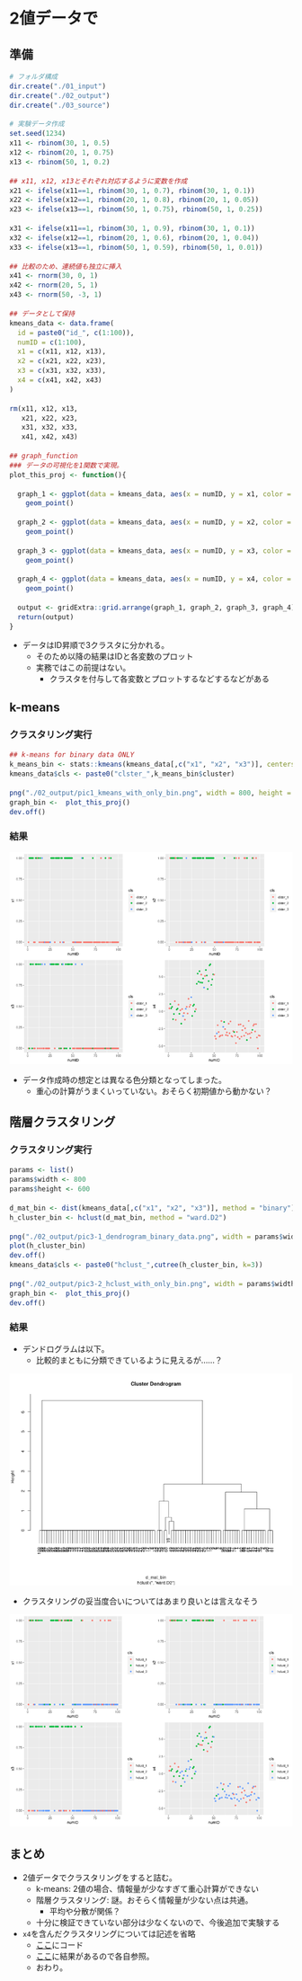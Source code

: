 # 2値データで

## 準備
```r
# フォルダ構成
dir.create("./01_input")
dir.create("./02_output")
dir.create("./03_source")

# 実験データ作成
set.seed(1234)
x11 <- rbinom(30, 1, 0.5)
x12 <- rbinom(20, 1, 0.75)
x13 <- rbinom(50, 1, 0.2)

## x11, x12, x13とそれぞれ対応するように変数を作成
x21 <- ifelse(x11==1, rbinom(30, 1, 0.7), rbinom(30, 1, 0.1))
x22 <- ifelse(x12==1, rbinom(20, 1, 0.8), rbinom(20, 1, 0.05))
x23 <- ifelse(x13==1, rbinom(50, 1, 0.75), rbinom(50, 1, 0.25))

x31 <- ifelse(x11==1, rbinom(30, 1, 0.9), rbinom(30, 1, 0.1))
x32 <- ifelse(x12==1, rbinom(20, 1, 0.6), rbinom(20, 1, 0.04))
x33 <- ifelse(x13==1, rbinom(50, 1, 0.59), rbinom(50, 1, 0.01))

## 比較のため、連続値も独立に挿入
x41 <- rnorm(30, 0, 1)
x42 <- rnorm(20, 5, 1)
x43 <- rnorm(50, -3, 1)

## データとして保持
kmeans_data <- data.frame(
  id = paste0("id_", c(1:100)),
  numID = c(1:100),
  x1 = c(x11, x12, x13),
  x2 = c(x21, x22, x23),
  x3 = c(x31, x32, x33),
  x4 = c(x41, x42, x43)
)

rm(x11, x12, x13,
   x21, x22, x23,
   x31, x32, x33,
   x41, x42, x43)

## graph_function
### データの可視化を1関数で実現。
plot_this_proj <- function(){
  
  graph_1 <- ggplot(data = kmeans_data, aes(x = numID, y = x1, color = cls)) +
    geom_point()
  
  graph_2 <- ggplot(data = kmeans_data, aes(x = numID, y = x2, color = cls)) +
    geom_point()
  
  graph_3 <- ggplot(data = kmeans_data, aes(x = numID, y = x3, color = cls)) +
    geom_point()
  
  graph_4 <- ggplot(data = kmeans_data, aes(x = numID, y = x4, color = cls)) +
    geom_point()
  
  output <- gridExtra::grid.arrange(graph_1, graph_2, graph_3, graph_4)
  return(output)
}

```

- データはID昇順で3クラスタに分かれる。
  - そのため以降の結果はIDと各変数のプロット
  - 実務ではこの前提はない。
    - クラスタを付与して各変数とプロットするなどするなどがある

## k-means

### クラスタリング実行
```r
## k-means for binary data ONLY
k_means_bin <- stats::kmeans(kmeans_data[,c("x1", "x2", "x3")], centers = 3, iter.max = 20000)
kmeans_data$cls <- paste0("clster_",k_means_bin$cluster)

png("./02_output/pic1_kmeans_with_only_bin.png", width = 800, height = 600)
graph_bin <-  plot_this_proj()
dev.off()
```

### 結果

![2値データのみでのクラスタリング](./02_output/pic1_kmeans_with_only_bin.png)

- データ作成時の想定とは異なる色分類となってしまった。
  - 重心の計算がうまくいっていない。おそらく初期値から動かない？

## 階層クラスタリング

### クラスタリング実行
```r
params <- list()
params$width <- 800
params$height <- 600

d_mat_bin <- dist(kmeans_data[,c("x1", "x2", "x3")], method = "binary")
h_cluster_bin <- hclust(d_mat_bin, method = "ward.D2")

png("./02_output/pic3-1_dendrogram_binary_data.png", width = params$width, height = params$height)
plot(h_cluster_bin)
dev.off()
kmeans_data$cls <- paste0("hclust_",cutree(h_cluster_bin, k=3))

png("./02_output/pic3-2_hclust_with_only_bin.png", width = params$width, height = params$height)
graph_bin <-  plot_this_proj()
dev.off()

```

### 結果
- デンドログラムは以下。
  - 比較的まともに分類できているように見えるが……？

![2値データのみでの階層クラスタリング_デンドログラム](./02_output/pic3-1_dendrogram_binary_data.png)

- クラスタリングの妥当度合いについてはあまり良いとは言えなそう

![2値データのみでの階層クラスタリング_散布図](./02_output/pic3-2_hclust_with_only_bin.png)


## まとめ
- 2値データでクラスタリングをすると詰む。
  - k-means: 2値の場合、情報量が少なすぎて重心計算ができない
  - 階層クラスタリング: 謎。おそらく情報量が少ない点は共通。
    - 平均や分散が関係？
  - 十分に検証できていない部分は少なくないので、今後追加で実験する
- `x4`を含んだクラスタリングについては記述を省略
  - [ここ](./03_source)にコード
  - [ここ](./02_output)に結果があるので各自参照。
  - おわり。

